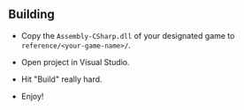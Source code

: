 ## Building

- Copy the `Assembly-CSharp.dll` of your designated game to `reference/<your-game-name>/`.

- Open project in Visual Studio.

- Hit "Build" really hard.

- Enjoy!
